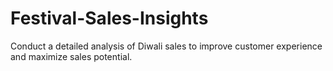# Festival-Sales-Insights
Conduct a detailed analysis of Diwali sales to improve customer experience and maximize sales potential.
